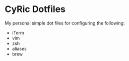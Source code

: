 # CyRic Dotfiles

My personal simple dot files for configuring the following:
- iTerm
- vim
- zsh
- aliases
- brew


